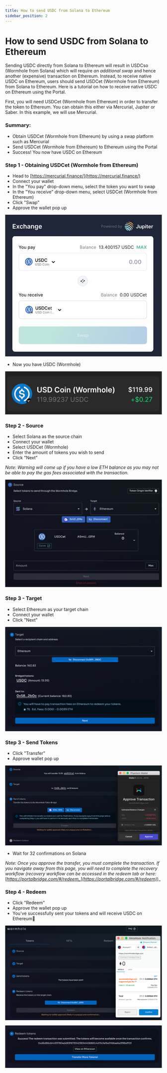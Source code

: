 ```yaml
---
title: How to send USDC from Solana to Ethereum
sidebar_position: 2
---
```


# How to send USDC from Solana to Ethereum

Sending USDC directly from Solana to Ethereum will result in USDCso (Wormhole from Solana) which will require _an additional swap_ and hence another (expensive) transaction on Ethereum. Instead, to receive native USDC on Ethereum, users should send USDCet (Wormhole from Ethereum) from Solana to Ethereum. Here is a tutorial on how to receive native USDC on Ethereum using the Portal.

First, you will need USDCet (Wormhole from Ethereum) in order to transfer the token to Ethereum. You can obtain this either via Mercurial, Jupiter or Saber. In this example, we will use Mercurial.

### Summary:

* Obtain USDCet (Wormhole from Ethereum) by using a swap platform such as Mercurial
* Send USDCet (Wormhole from Ethereum) to Ethereum using the Portal
* Success! You now have USDC on Ethereum

### Step 1 - Obtaining USDCet (Wormhole from Ethereum)

* Head to [https://mercurial.finance/](https://mercurial.finance/)
* Connect your wallet
* In the "You pay" drop-down menu, select the token you want to swap
* In the "You receive" drop-down menu, select USDCet (Wormhole from Ethereum)
* Click "Swap"
* Approve the wallet pop up

![](<../../static/img/Screenshot 2022-01-20 at 17.57.01.png>)

* Now you have USDC (Wormhole)

![](<../../static/img/Screen Shot 2021-10-11 at 7.44.31 pm.png>)

### **Step 2 - Source**

* Select Solana as the source chain
* Connect your wallet
* Select USDCet (Wormhole)
* Enter the amount of tokens you wish to send
* Click "Next"

_Note: Warning will come up if you have a low ETH balance as you may not be able to pay the gas fees associated with the transaction._

![](<../../static/img/Screenshot 2022-01-20 at 18.02.43.png>)

### **Step 3 - Target**

* Select Ethereum as your target chain
* Connect your wallet
* Click "Next"

![](<../../static/img/Screen Shot 2021-10-11 at 7.48.40 pm.png>)

### **Step 3 - Send Tokens**

* Click "Transfer"
* Approve wallet pop up

![](<../../static/img/Screen Shot 2021-10-11 at 7.52.04 pm.png>)

* Wait for 32 confirmations on Solana

‌_Note: Once you approve the transfer, you must complete the transaction. If you navigate away from this page, you will need to complete the recovery workflow (recovery workflow can be accessed in the redeem tab or here:_ [_https://portalbridge.com/#/redeem_](https://portalbridge.com/#/redeem)_)_

### **Step 4 - Redeem**

* Click "Redeem"
* Approve the wallet pop up
* You've successfully sent your tokens and will receive USDC on Ethereum🎉

![](<../../static/img/Screen Shot 2021-10-11 at 8.13.47 pm.png>)

![](<../../static/img/Screen Shot 2021-10-11 at 8.14.37 pm.png>)
